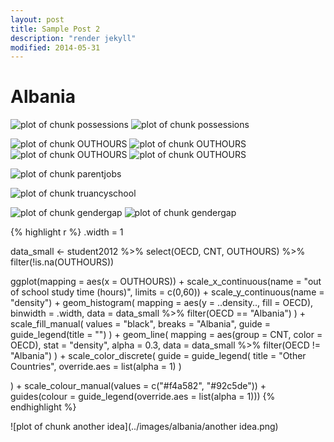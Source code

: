 ```yaml
---
layout: post
title: Sample Post 2
description: "render jekyll"
modified: 2014-05-31
---
```


Albania
=============






![plot of chunk possessions](../images/albania/possessions1.png) ![plot of chunk possessions](../images/albania/possessions2.png) 


![plot of chunk OUTHOURS](../images/albania/OUTHOURS1.png) ![plot of chunk OUTHOURS](../images/albania/OUTHOURS2.png) ![plot of chunk OUTHOURS](../images/albania/OUTHOURS3.png) ![plot of chunk OUTHOURS](../images/albania/OUTHOURS4.png) 

![plot of chunk parentjobs](../images/albania/parentjobs.png) 


![plot of chunk truancyschool](../images/albania/truancyschool.png) 


![plot of chunk gendergap](../images/albania/gendergap1.png) ![plot of chunk gendergap](../images/albania/gendergap2.png) 


{% highlight r %}
.width = 1

data_small <- 
  student2012 %>%
  select(OECD, CNT, OUTHOURS) %>%
  filter(!is.na(OUTHOURS))

ggplot(mapping = aes(x = OUTHOURS)) + 
  scale_x_continuous(name = "out of school study time (hours)", limits = c(0,60)) +
  scale_y_continuous(name = "density") +
  geom_histogram(
    mapping = aes(y = ..density.., fill = OECD), 
    binwidth = .width,
    data = data_small %>% filter(OECD == "Albania")
  ) + 
  scale_fill_manual(
    values = "black",
    breaks = "Albania",
    guide = guide_legend(title = "")
  ) + 
  geom_line(
    mapping = aes(group = CNT, color = OECD), 
    stat = "density", 
    alpha = 0.3,
    data = data_small %>% filter(OECD != "Albania")
  ) +
  scale_color_discrete(
    guide = guide_legend(
      title = "Other Countries",
      override.aes = list(alpha = 1)
    )
    
  ) +
  scale_colour_manual(values = c("#f4a582", "#92c5de")) + guides(colour = guide_legend(override.aes = list(alpha = 1)))
{% endhighlight %}

![plot of chunk another idea](../images/albania/another idea.png) 
